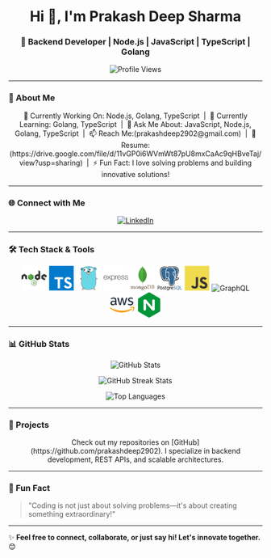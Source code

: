 <h1 align="center">Hi 👋, I'm Prakash Deep Sharma</h1>
<h3 align="center">🚀 Backend Developer | Node.js | JavaScript | TypeScript | Golang</h3>

<p align="center">
  <img src="https://komarev.com/ghpvc/?username=prakashdeep2902&label=Profile%20Views&color=0e75b6&style=flat" alt="Profile Views" />
</p>

---

### 🌟 About Me
<p align="center">
  🔭 Currently Working On: Node.js, Golang, TypeScript &nbsp;|&nbsp;  
  🌱  Currently Learning: Golang, TypeScript &nbsp;|&nbsp;  
  💬 Ask Me About: JavaScript, Node.js, Golang, TypeScript  &nbsp;|&nbsp;
  📫  Reach Me:(prakashdeep2902@gmail.com)  &nbsp;|&nbsp; 
  📄  Resume: (https://drive.google.com/file/d/11vGP0i6WVmWt87pU8mxCaAc9qHBveTaj/view?usp=sharing) &nbsp;|&nbsp; 
  ⚡ Fun Fact: I love solving problems and building innovative solutions!
</p>

---

### 🌐 Connect with Me
<p align="center">
  <a href="https://linkedin.com/in/pkdeep" target="_blank">
    <img src="https://img.shields.io/badge/LinkedIn-blue?style=for-the-badge&logo=linkedin&logoColor=white" alt="LinkedIn" />
  </a>
</p>

---

### 🛠️ Tech Stack & Tools
<p align="center">
  <img src="https://raw.githubusercontent.com/devicons/devicon/master/icons/nodejs/nodejs-original-wordmark.svg" alt="Node.js" width="50" height="50"/>
  <img src="https://raw.githubusercontent.com/devicons/devicon/master/icons/typescript/typescript-original.svg" alt="TypeScript" width="50" height="50"/>
  <img src="https://raw.githubusercontent.com/devicons/devicon/master/icons/go/go-original.svg" alt="Golang" width="50" height="50"/>
  <img src="https://raw.githubusercontent.com/devicons/devicon/master/icons/express/express-original-wordmark.svg" alt="Express.js" width="50" height="50"/>
  <img src="https://raw.githubusercontent.com/devicons/devicon/master/icons/mongodb/mongodb-original-wordmark.svg" alt="MongoDB" width="50" height="50"/>
  <img src="https://raw.githubusercontent.com/devicons/devicon/master/icons/postgresql/postgresql-original-wordmark.svg" alt="PostgreSQL" width="50" height="50"/>
  <img src="https://raw.githubusercontent.com/devicons/devicon/master/icons/javascript/javascript-original.svg" alt="JavaScript" width="50" height="50"/>
  <img src="https://www.vectorlogo.zone/logos/graphql/graphql-icon.svg" alt="GraphQL" width="50" height="50"/>
  <img src="https://raw.githubusercontent.com/devicons/devicon/master/icons/amazonwebservices/amazonwebservices-original-wordmark.svg" alt="AWS" width="50" height="50"/>
  <img src="https://raw.githubusercontent.com/devicons/devicon/master/icons/nginx/nginx-original.svg" alt="NGINX" width="50" height="50"/>
</p>

---

### 📊 GitHub Stats
<p align="center">
  <img src="https://github-readme-stats.vercel.app/api?username=prakashdeep2902&show_icons=true&theme=radical" alt="GitHub Stats" />
</p>
<p align="center">
  <img src="https://github-readme-streak-stats.herokuapp.com/?user=prakashdeep2902&theme=radical" alt="GitHub Streak Stats" />
</p>
<p align="center">
  <img src="https://github-readme-stats.vercel.app/api/top-langs/?username=prakashdeep2902&layout=compact&theme=radical" alt="Top Languages" />
</p>

---

### 📁 Projects
<p align="center">
  Check out my repositories on [GitHub](https://github.com/prakashdeep2902).  
  I specialize in backend development, REST APIs, and scalable architectures.
</p>

---

### 🎨 Fun Fact
> "Coding is not just about solving problems—it's about creating something extraordinary!"

---

✨ **Feel free to connect, collaborate, or just say hi! Let's innovate together.** 😊
